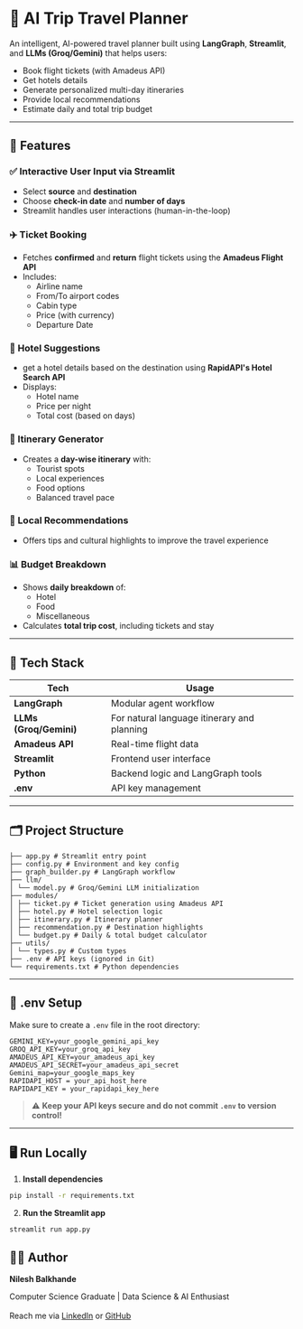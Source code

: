 # 🧳 AI Trip Travel Planner

An intelligent, AI-powered travel planner built using **LangGraph**, **Streamlit**, and **LLMs (Groq/Gemini)** that helps users:
- Book flight tickets (with Amadeus API)
- Get hotels details
- Generate personalized multi-day itineraries
- Provide local recommendations
- Estimate daily and total trip budget

---

## 🚀 Features

### ✅ Interactive User Input via Streamlit
- Select **source** and **destination**
- Choose **check-in date** and **number of days**
- Streamlit handles user interactions (human-in-the-loop)

### ✈️ Ticket Booking
- Fetches **confirmed** and **return** flight tickets using the **Amadeus Flight API**
- Includes:
  - Airline name
  - From/To airport codes
  - Cabin type
  - Price (with currency)
  - Departure Date

### 🏨 Hotel Suggestions
- get a hotel details based on the destination using **RapidAPI's Hotel Search API**
- Displays:
  - Hotel name
  - Price per night
  - Total cost (based on days)

### 📆 Itinerary Generator
- Creates a **day-wise itinerary** with:
  - Tourist spots
  - Local experiences
  - Food options
  - Balanced travel pace

### 📌 Local Recommendations
- Offers tips and cultural highlights to improve the travel experience

### 📊 Budget Breakdown
- Shows **daily breakdown** of:
  - Hotel
  - Food
  - Miscellaneous
- Calculates **total trip cost**, including tickets and stay

---

## 🧠 Tech Stack

| Tech | Usage |
|------|-------|
| **LangGraph** | Modular agent workflow |
| **LLMs (Groq/Gemini)** | For natural language itinerary and planning |
| **Amadeus API** | Real-time flight data |
| **Streamlit** | Frontend user interface |
| **Python** | Backend logic and LangGraph tools |
| **.env** | API key management |

---

## 🗂️ Project Structure

```
├── app.py # Streamlit entry point
├── config.py # Environment and key config
├── graph_builder.py # LangGraph workflow
├── llm/
│ └── model.py # Groq/Gemini LLM initialization
├── modules/
│ ├── ticket.py # Ticket generation using Amadeus API
│ ├── hotel.py # Hotel selection logic
│ ├── itinerary.py # Itinerary planner
│ ├── recommendation.py # Destination highlights
│ └── budget.py # Daily & total budget calculator
├── utils/
│ └── types.py # Custom types
├── .env # API keys (ignored in Git)
└── requirements.txt # Python dependencies
```


---

## 🔑 .env Setup

Make sure to create a `.env` file in the root directory:
```
GEMINI_KEY=your_google_gemini_api_key
GROQ_API_KEY=your_groq_api_key
AMADEUS_API_KEY=your_amadeus_api_key
AMADEUS_API_SECRET=your_amadeus_api_secret
Gemini_map=your_google_maps_key
RAPIDAPI_HOST = your_api_host_here
RAPIDAPI_KEY = your_rapidapi_key_here
```


> ⚠️ **Keep your API keys secure and do not commit `.env` to version control!**

---

## 🖥️ Run Locally

1. **Install dependencies**

```bash
pip install -r requirements.txt
```

2. **Run the Streamlit app**
```
streamlit run app.py
```

## 👨‍💻 Author  
**Nilesh Balkhande**  

Computer Science Graduate | Data Science & AI Enthusiast  <br>  
Reach me via [LinkedIn](https://www.linkedin.com/in/nilesh-balkhande-662283323/) or [GitHub](https://github.com/nkbalkhande)


